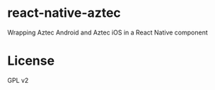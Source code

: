 # react-native-aztec

Wrapping Aztec Android and Aztec iOS in a React Native component

# License

GPL v2
